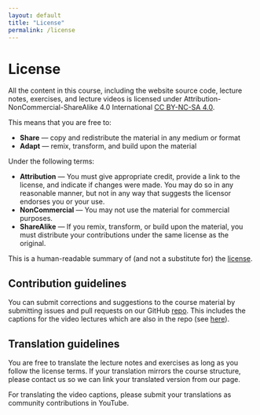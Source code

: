 ```yaml
---
layout: default
title: "License"
permalink: /license
---
```


# License

All the content in this course, including the website source code, lecture notes, exercises, and lecture videos is licensed under Attribution-NonCommercial-ShareAlike 4.0 International [CC BY-NC-SA 4.0](https://creativecommons.org/licenses/by-nc-sa/4.0/).

This means that you are free to:
- **Share** — copy and redistribute the material in any medium or format
- **Adapt** — remix, transform, and build upon the material

Under the following terms:

- **Attribution** — You must give appropriate credit, provide a link to the license, and indicate if changes were made. You may do so in any reasonable manner, but not in any way that suggests the licensor endorses you or your use.
- **NonCommercial** — You may not use the material for commercial purposes.
- **ShareAlike** — If you remix, transform, or build upon the material, you must distribute your contributions under the same license as the original.

This is a human-readable summary of (and not a substitute for) the [license](https://creativecommons.org/licenses/by-nc-sa/4.0/legalcode).

## Contribution guidelines

You can submit corrections and suggestions to the course material by submitting issues and pull requests on our GitHub [repo](https://github.com/missing-semester/missing-semester). This includes the captions for the video lectures which are also in the repo (see [here](https://github.com/missing-semester/missing-semester/tree/master/static/files/subtitles/2020)).

## Translation guidelines

You are free to translate the lecture notes and exercises as long as you follow the license terms.
If your translation mirrors the course structure, please contact us so we can link your translated version from our page.

For translating the video captions, please submit your translations as community contributions in YouTube.

